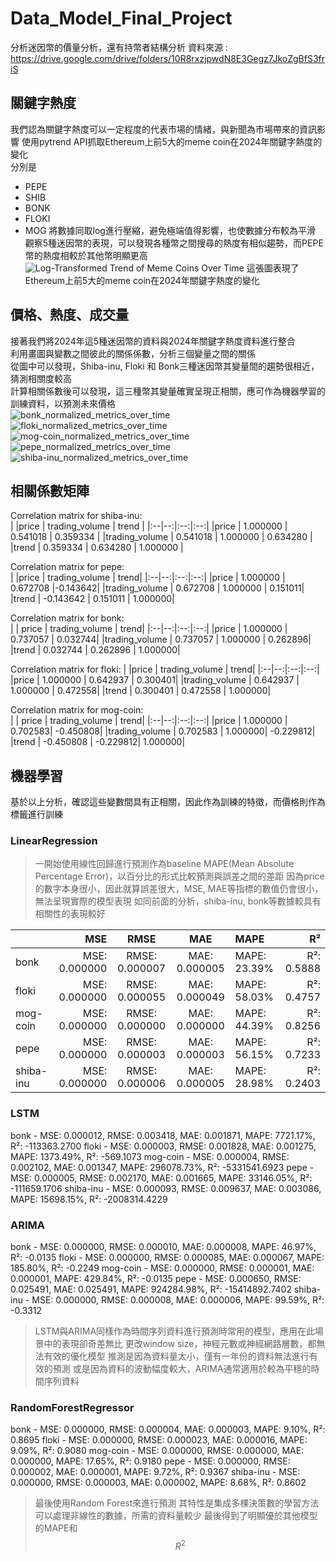 # Data_Model_Final_Project
分析迷因幣的價量分析，還有持幣者結構分析
資料來源 : https://drive.google.com/drive/folders/10R8rxzjpwdN8E3Gegz7JkoZgBfS3friS

## 關鍵字熱度
我們認為關鍵字熱度可以一定程度的代表市場的情緒，與新聞為市場帶來的資訊影響
使用pytrend API抓取Ethereum上前5大的meme coin在2024年關鍵字熱度的變化  
分別是
- PEPE
- SHIB
- BONK
- FLOKI
- MOG
將數據同取log進行壓縮，避免極端值得影響，也使數據分布較為平滑  
觀察5種迷因幣的表現，可以發現各種幣之間搜尋的熱度有相似趨勢，而PEPE幣的熱度相較於其他幣明顯更高  
![Log-Transformed Trend of Meme Coins Over Time](https://github.com/user-attachments/assets/1e3de221-d4a6-47fe-bc03-d8092b301c4d)
這張圖表現了Ethereum上前5大的meme coin在2024年關鍵字熱度的變化  

## 價格、熱度、成交量
接著我們將2024年這5種迷因幣的資料與2024年關鍵字熱度資料進行整合  
利用畫圖與變數之間彼此的關係係數，分析三個變量之間的關係  
從圖中可以發現，Shiba-inu, Floki 和 Bonk三種迷因幣其變量間的趨勢很相近，猜測相關度較高  
計算相關係數後可以發現，這三種幣其變量確實呈現正相關，應可作為機器學習的訓練資料，以預測未來價格  
![bonk_normalized_metrics_over_time](https://github.com/user-attachments/assets/d569e0be-55b8-4306-8901-107e11f84b96)
![floki_normalized_metrics_over_time](https://github.com/user-attachments/assets/23ab3c25-fbe6-4681-bc9f-0526602ae12a)
![mog-coin_normalized_metrics_over_time](https://github.com/user-attachments/assets/ae0e0a85-55ae-48a1-9669-359b652ba2ba)
![pepe_normalized_metrics_over_time](https://github.com/user-attachments/assets/9eff763b-7d49-480c-b561-4b432eb87003)
![shiba-inu_normalized_metrics_over_time](https://github.com/user-attachments/assets/ae6a310d-76c7-4ca0-b071-4c5518033d96)

## 相關係數矩陣
Correlation matrix for shiba-inu:  
|                   |price | trading_volume  |   trend |
|:--|--:|:--:|:--:|
|price     |      1.000000   |     0.541018 | 0.359334  |
|trading_volume | 0.541018     |   1.000000 | 0.634280  |
|trend     |      0.359334    |    0.634280 | 1.000000  |

Correlation matrix for pepe:  
|                   |price | trading_volume  |   trend|
|:--|--:|:--:|:--:|
|price       |    1.000000    |    0.672708 |-0.143642|
|trading_volume | 0.672708    |    1.000000 | 0.151011|
|trend      |    -0.143642    |    0.151011 | 1.000000|

Correlation matrix for bonk:  
|  | price | trading_volume  |   trend|
|:--|--:|:--:|:--:|
|price    |       1.000000  |      0.737057 | 0.032744|
|trading_volume | 0.737057    |    1.000000 | 0.262896|
|trend     |      0.032744    |    0.262896 | 1.000000|

Correlation matrix for floki:
| |price | trading_volume  |   trend|
|:--|--:|:--:|:--:|
|price     |      1.000000     |   0.642937 | 0.300401|
|trading_volume | 0.642937    |    1.000000 | 0.472558|
|trend     |      0.300401    |    0.472558 | 1.000000|

Correlation matrix for mog-coin:  
| | price | trading_volume | trend|
|:--|--:|:--:|:--:|
|price      |     1.000000     |   0.702583| -0.450808|
|trading_volume | 0.702583    |    1.000000| -0.229812|
|trend     |     -0.450808   |    -0.229812| 1.000000|

## 機器學習
基於以上分析，確認這些變數間具有正相關，因此作為訓練的特徵，而價格則作為標籤進行訓練  
### LinearRegression
>一開始使用線性回歸進行預測作為baseline
>MAPE(Mean Absolute Percentage Error)，以百分比的形式比較預測與誤差之間的差距
>因為price的數字本身很小，因此就算誤差很大，MSE, MAE等指標的數值仍會很小，無法呈現實際的模型表現
>如同前面的分析，shiba-inu, bonk等數據較具有相關性的表現較好

| | MSE| RMSE| MAE| MAPE| R²|
|:--|--:|:--:|:--:|:--|--:|
|bonk | MSE: 0.000000| RMSE: 0.000007| MAE: 0.000005| MAPE: 23.39%| R²: 0.5888|
|floki | MSE: 0.000000| RMSE: 0.000055| MAE: 0.000049| MAPE: 58.03%| R²: 0.4757|
|mog-coin | MSE: 0.000000| RMSE: 0.000000| MAE: 0.000000| MAPE: 44.39%| R²: 0.8256|
|pepe | MSE: 0.000000| RMSE: 0.000003| MAE: 0.000003| MAPE: 56.15%| R²: 0.7233|
|shiba-inu | MSE: 0.000000| RMSE: 0.000006| MAE: 0.000005| MAPE: 28.98%| R²: 0.2403|

### LSTM
bonk - MSE: 0.000012, RMSE: 0.003418, MAE: 0.001871, MAPE: 7721.17%, R²: -113363.2700
floki - MSE: 0.000003, RMSE: 0.001828, MAE: 0.001275, MAPE: 1373.49%, R²: -569.1073
mog-coin - MSE: 0.000004, RMSE: 0.002102, MAE: 0.001347, MAPE: 296078.73%, R²: -5331541.6923
pepe - MSE: 0.000005, RMSE: 0.002170, MAE: 0.001665, MAPE: 33146.05%, R²: -111659.1706
shiba-inu - MSE: 0.000093, RMSE: 0.009637, MAE: 0.003086, MAPE: 15698.15%, R²: -2008314.4229

### ARIMA
bonk - MSE: 0.000000, RMSE: 0.000010, MAE: 0.000008, MAPE: 46.97%, R²: -0.0135
floki - MSE: 0.000000, RMSE: 0.000085, MAE: 0.000067, MAPE: 185.80%, R²: -0.2249
mog-coin - MSE: 0.000000, RMSE: 0.000001, MAE: 0.000001, MAPE: 429.84%, R²: -0.0135
pepe - MSE: 0.000650, RMSE: 0.025491, MAE: 0.025491, MAPE: 924284.98%, R²: -15414892.7402
shiba-inu - MSE: 0.000000, RMSE: 0.000008, MAE: 0.000006, MAPE: 99.59%, R²: -0.3312

>LSTM與ARIMA同樣作為時間序列資料進行預測時常用的模型，應用在此場景中的表現卻奇差無比
>更改window size，神經元數或神經網路層數，都無法有效的優化模型
>推測是因為資料量太小，僅有一年份的資料無法進行有效的預測
>或是因為資料的波動幅度較大，ARIMA通常適用於較為平穩的時間序列資料


### RandomForestRegressor
bonk - MSE: 0.000000, RMSE: 0.000004, MAE: 0.000003, MAPE: 9.10%, R²: 0.8695
floki - MSE: 0.000000, RMSE: 0.000023, MAE: 0.000016, MAPE: 9.09%, R²: 0.9080
mog-coin - MSE: 0.000000, RMSE: 0.000000, MAE: 0.000000, MAPE: 17.65%, R²: 0.9180
pepe - MSE: 0.000000, RMSE: 0.000002, MAE: 0.000001, MAPE: 9.72%, R²: 0.9367
shiba-inu - MSE: 0.000000, RMSE: 0.000003, MAE: 0.000002, MAPE: 8.68%, R²: 0.8602

>最後使用Random Forest來進行預測
>其特性是集成多棵決策數的學習方法
>可以處理非線性的數據，所需的資料量較少
>最後得到了明顯優於其他模型的MAPE和 $$R^2$$
